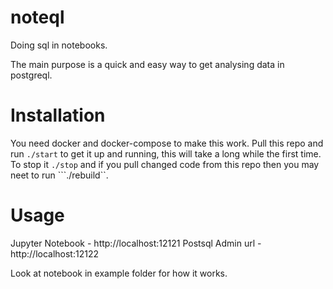 # noteql
Doing sql in notebooks.

The main purpose is a quick and easy way to get analysing data in postgreql.

# Installation

You need docker and docker-compose to make this work. 
Pull this repo and run ```./start``` to get it up and running, this will take a long while the first time. 
To stop it ```./stop``` and if you pull changed code from this repo then you may neet to run ```./rebuild``.

# Usage

Jupyter Notebook -  http://localhost:12121
Postsql Admin url -  http://localhost:12122

Look at notebook in example folder for how it works.
